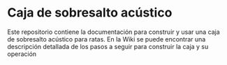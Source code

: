 # Caja de sobresalto acústico

Este repositorio contiene la documentación para construir y usar una caja de sobresalto acústico para ratas. En la Wiki se puede encontrar una descripción detallada de los pasos a seguir para construir la caja y su operación
